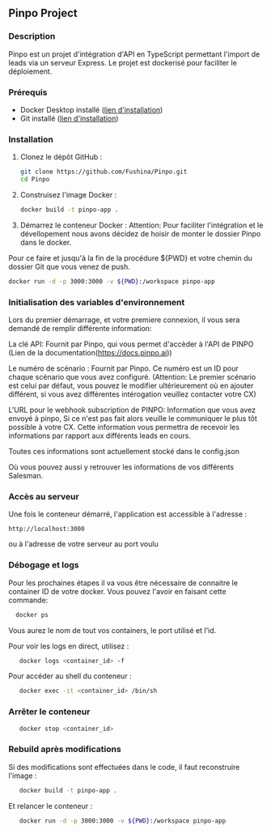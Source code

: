 ## Pinpo Project

### Description

Pinpo est un projet d'intégration d'API en TypeScript permettant l'import de leads via un serveur Express. Le projet est dockerisé pour faciliter le déploiement.

### Prérequis

* Docker Desktop installé ([lien d'installation](https://www.docker.com/products/docker-desktop/)) 
* Git installé ([lien d'installation](https://git-scm.com/))

### Installation

1. Clonez le dépôt GitHub :

   ```bash
   git clone https://github.com/Fushina/Pinpo.git
   cd Pinpo
   ```

2. Construisez l'image Docker :

   ```bash
   docker build -t pinpo-app .
   ```

3. Démarrez le conteneur Docker :
Attention: Pour faciliter l'intégration et le dévellopement nous avons décidez de hoisir de monter le dossier Pinpo dans le docker.

Pour ce faire et jusqu'à la fin de la procédure ${PWD} et votre chemin du dossier Git que vous venez de push.
   ```bash
   docker run -d -p 3000:3000 -v ${PWD}:/workspace pinpo-app
   ```

### Initialisation des variables d'environnement

Lors du premier démarrage, et votre premiere connexion, il vous sera demandé de remplir différente information:

La clé API: Fournit par Pinpo, qui vous permet d'accèder à l'API de PINPO (Lien de la documentation(https://docs.pinpo.ai))

Le numéro de scénario : Fournit par Pinpo. Ce numéro est un ID pour chaque scénario que vous avez configuré.
(Attention: Le premier scénario est celui par défaut, vous pouvez le modifier ultérieurement où en ajouter différent, si vous avez différentes intérogation veuillez contacter votre CX)

L'URL pour le webhook subscription de PINPO: Information que vous avez envoyé à pinpo, Si ce n'est pas fait alors veuille le communiquer le plus tôt possible à votre CX.
Cette information vous permettra de recevoir les informations par rapport aux différents leads en cours.

Toutes ces informations sont actuellement stocké dans le config.json

Où vous pouvez aussi y retrouver les informations de vos différents Salesman.

### Accès au serveur

Une fois le conteneur démarré, l'application est accessible à l'adresse :

```
http://localhost:3000
```

ou à l'adresse de votre serveur au port voulu

### Débogage et logs

Pour les prochaines étapes il va vous être nécessaire de connaitre le container ID de votre docker.
Vous pouvez l'avoir en faisant cette commande:

```bash
  docker ps
```

Vous aurez le nom de tout vos containers, le port utilisé et l'id.

Pour voir les logs en direct, utilisez :

```bash
   docker logs <container_id> -f
```

Pour accéder au shell du conteneur :

```bash
   docker exec -it <container_id> /bin/sh
```

### Arrêter le conteneur

```bash
   docker stop <container_id>
```

### Rebuild après modifications

Si des modifications sont effectuées dans le code, il faut reconstruire l'image :

```bash
   docker build -t pinpo-app .
```

Et relancer le conteneur :

```bash
   docker run -d -p 3000:3000 -v ${PWD}:/workspace pinpo-app
```
